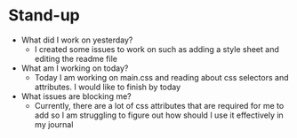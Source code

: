 # Stand-up
- What did I work on yesterday?
    - I created some issues to work on such as adding a style sheet and editing the readme file
- What am I working on today?
    - Today I am working on main.css and reading about css selectors and attributes. I would like to finish by today
- What issues are blocking me?
    - Currently, there are a lot of css attributes that are required for me to add so I am struggling to figure out how should I use it effectively in my journal
